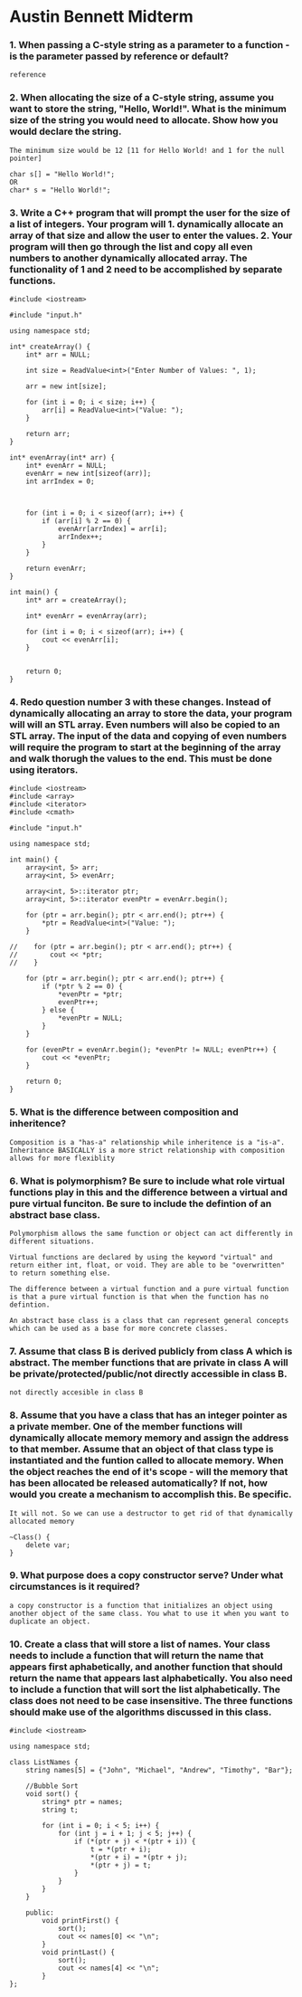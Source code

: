 # Austin Bennett Midterm

### 1. When passing a C-style string as a parameter to a function - is the parameter passed by reference or default?

```
reference
```

### 2. When allocating the size of a C-style string, assume you want to store the string, "Hello, World!". What is the minimum size of the string you would need to allocate. Show how you would declare the string.

```
The minimum size would be 12 [11 for Hello World! and 1 for the null pointer]
```

```
char s[] = "Hello World!";
OR
char* s = "Hello World!";
```

### 3. Write a C++ program that will prompt the user for the size of a list of integers. Your program will 1. dynamically allocate an array of that size and allow the user to enter the values. 2. Your program will then go through the list and copy all even numbers to another dynamically allocated array. The functionality of 1 and 2 need to be accomplished by separate functions.

```
#include <iostream>

#include "input.h"

using namespace std;

int* createArray() {
    int* arr = NULL;

    int size = ReadValue<int>("Enter Number of Values: ", 1);

    arr = new int[size];

    for (int i = 0; i < size; i++) {
        arr[i] = ReadValue<int>("Value: ");
    }

    return arr;
}

int* evenArray(int* arr) {
    int* evenArr = NULL;
    evenArr = new int[sizeof(arr)];
    int arrIndex = 0;



    for (int i = 0; i < sizeof(arr); i++) {
        if (arr[i] % 2 == 0) {
            evenArr[arrIndex] = arr[i];
            arrIndex++;
        }
    }

    return evenArr;
}

int main() {
    int* arr = createArray();

    int* evenArr = evenArray(arr);

    for (int i = 0; i < sizeof(arr); i++) {
        cout << evenArr[i];
    }


    return 0;
}

```

### 4. Redo question number 3 with these changes. Instead of dynamically allocating an array to store the data, your program will will an STL array. Even numbers will also be copied to an STL array. The input of the data and copying of even numbers will require the program to start at the beginning of the array and walk thorugh the values to the end. This must be done using iterators.
```
#include <iostream>
#include <array>
#include <iterator>
#include <cmath>

#include "input.h"

using namespace std;

int main() {
    array<int, 5> arr;
    array<int, 5> evenArr;
    
    array<int, 5>::iterator ptr;
    array<int, 5>::iterator evenPtr = evenArr.begin();
    
    for (ptr = arr.begin(); ptr < arr.end(); ptr++) {
        *ptr = ReadValue<int>("Value: ");
    }
    
//    for (ptr = arr.begin(); ptr < arr.end(); ptr++) {
//        cout << *ptr;
//    }
    
    for (ptr = arr.begin(); ptr < arr.end(); ptr++) {
        if (*ptr % 2 == 0) {
            *evenPtr = *ptr;
            evenPtr++;
        } else {
            *evenPtr = NULL;
        }
    }
    
    for (evenPtr = evenArr.begin(); *evenPtr != NULL; evenPtr++) {
        cout << *evenPtr;
    }

    return 0;
}

```

### 5. What is the difference between composition and inheritence?

```
Composition is a "has-a" relationship while inheritence is a "is-a". Inheritance BASICALLY is a more strict relationship with composition allows for more flexiblity
```

### 6. What is polymorphism? Be sure to include what role virtual functions play in this and the difference between a virtual and pure virtual funciton. Be sure to include the defintion of an abstract base class.

```
Polymorphism allows the same function or object can act differently in different situations.
```

```
Virtual functions are declared by using the keyword "virtual" and return either int, float, or void. They are able to be "overwritten" to return something else.
```

```
The difference between a virtual function and a pure virtual function is that a pure virtual function is that when the function has no defintion.
```

```
An abstract base class is a class that can represent general concepts which can be used as a base for more concrete classes.
```

### 7. Assume that class B is derived publicly from class A which is abstract. The member functions that are private in class A will be private/protected/public/not directly accessible in class B.

```
not directly accesible in class B
```

### 8. Assume that you have a class that has an integer pointer as a private member. One of the member functions will dynamically allocate memory memory and assign the address to that member. Assume that an object of that class type is instantiated and the funtion called to allocate memory. When the object reaches the end of it's scope - will the memory that has been allocated be released automatically? If not, how would you create a mechanism to accomplish this. Be specific.

```
It will not. So we can use a destructor to get rid of that dynamically allocated memory
```

```
~Class() {
    delete var;
}
```

### 9. What purpose does a copy constructor serve? Under what circumstances is it required?

```
a copy constructor is a function that initializes an object using another object of the same class. You what to use it when you want to duplicate an object.
```

### 10. Create a class that will store a list of names. Your class needs to include a function that will return the name that appears first aphabetically, and another function that should return the name that appears last alphabetically. You also need to include a function that will sort the list alphabetically. The class does not need to be case insensitive. The three functions should make use of the algorithms discussed in this class.

```
#include <iostream>

using namespace std;

class ListNames {
    string names[5] = {"John", "Michael", "Andrew", "Timothy", "Bar"};

    //Bubble Sort
    void sort() {
        string* ptr = names;
        string t;

        for (int i = 0; i < 5; i++) {
            for (int j = i + 1; j < 5; j++) {
                if (*(ptr + j) < *(ptr + i)) {
                    t = *(ptr + i);
                    *(ptr + i) = *(ptr + j);
                    *(ptr + j) = t;
                }
            }
        }
    }

    public:
        void printFirst() {
            sort();
            cout << names[0] << "\n";
        }
        void printLast() {
            sort();
            cout << names[4] << "\n";
        }
};
```
